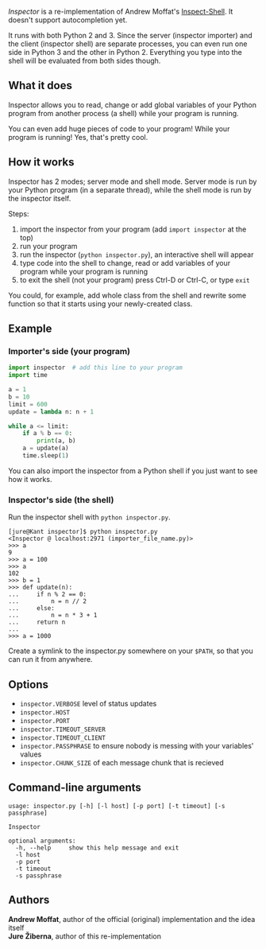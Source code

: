 _Inspector_ is a re-implementation of Andrew Moffat's
[Inspect-Shell](https://github.com/amoffat/Inspect-Shell). It doesn't support
autocompletion yet.

It runs with both Python 2 and 3. Since the server (inspector importer) and the
client (inspector shell) are separate processes, you can even run one side
in Python 3 and the other in Python 2. Everything you type into the shell will
be evaluated from both sides though.


What it does
------------

Inspector allows you to read, change or add global variables of your Python
program from another process (a shell) while your program is running.

You can even add huge pieces of code to your program! While your program is
running! Yes, that's pretty cool.


How it works
------------

Inspector has 2 modes; server mode and shell mode. Server mode is run by your
Python program (in a separate thread), while the shell mode is run by the
inspector itself.

Steps:

 1. import the inspector from your program (add `import inspector` at the top)
 2. run your program
 3. run the inspector (`python inspector.py`), an interactive shell will appear
 4. type code into the shell to change, read or add variables of your program
    while your program is running
 5. to exit the shell (not your program) press Ctrl-D or Ctrl-C, or type `exit`

You could, for example, add whole class from the shell and rewrite some
function so that it starts using your newly-created class.


Example
-------

### Importer's side (your program)

```python
import inspector  # add this line to your program
import time

a = 1
b = 10
limit = 600
update = lambda n: n + 1

while a <= limit:
    if a % b == 0:
        print(a, b)
    a = update(a)
    time.sleep(1)
```

You can also import the inspector from a Python shell if you just want to see
how it works.


### Inspector's side (the shell)

Run the inspector shell with `python inspector.py`. 

    [jure@Kant inspector]$ python inspector.py
    <Inspector @ localhost:2971 (importer_file_name.py)>
    >>> a
    9
    >>> a = 100
    >>> a
    102
    >>> b = 1
    >>> def update(n):
    ...     if n % 2 == 0:
    ...         n = n // 2
    ...     else:
    ...         n = n * 3 + 1
    ...     return n
    ...
    >>> a = 1000

Create a symlink to the inspector.py somewhere on your `$PATH`, so that you can
run it from anywhere.


Options
-------

 - `inspector.VERBOSE` level of status updates
 - `inspector.HOST`
 - `inspector.PORT`
 - `inspector.TIMEOUT_SERVER`
 - `inspector.TIMEOUT_CLIENT`
 - `inspector.PASSPHRASE` to ensure nobody is messing with your variables' values
 - `inspector.CHUNK_SIZE` of each message chunk that is recieved


Command-line arguments
----------------------

    usage: inspector.py [-h] [-l host] [-p port] [-t timeout] [-s passphrase]
    
    Inspector
    
    optional arguments:
      -h, --help     show this help message and exit
      -l host
      -p port
      -t timeout
      -s passphrase


Authors
-------

__Andrew Moffat__, author of the official (original) implementation and the idea
itself  
__Jure Žiberna__, author of this re-implementation

